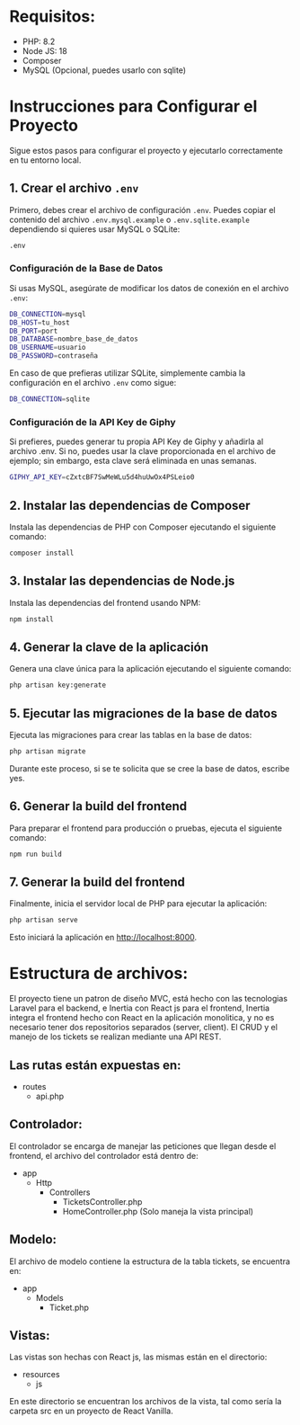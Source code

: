 # Requisitos:

- PHP: 8.2
- Node JS: 18
- Composer
- MySQL (Opcional, puedes usarlo con sqlite)

# Instrucciones para Configurar el Proyecto

Sigue estos pasos para configurar el proyecto y ejecutarlo correctamente en tu entorno local.

## 1. Crear el archivo `.env`

Primero, debes crear el archivo de configuración `.env`. Puedes copiar el contenido del archivo `.env.mysql.example` o `.env.sqlite.example` dependiendo si quieres usar MySQL o SQLite:

```bash
.env
```

### Configuración de la Base de Datos

Si usas MySQL, asegúrate de modificar los datos de conexión en el archivo `.env`:

```bash
DB_CONNECTION=mysql
DB_HOST=tu_host
DB_PORT=port
DB_DATABASE=nombre_base_de_datos
DB_USERNAME=usuario
DB_PASSWORD=contraseña
```

En caso de que prefieras utilizar SQLite, simplemente cambia la configuración en el archivo `.env` como sigue:
```bash
DB_CONNECTION=sqlite
```

### Configuración de la API Key de Giphy

Si prefieres, puedes generar tu propia API Key de Giphy y añadirla al archivo .env. Si no, puedes usar la clave proporcionada en el archivo de ejemplo; sin embargo, esta clave será eliminada en unas semanas.

```bash
GIPHY_API_KEY=cZxtcBF7SwMeWLu5d4huUwOx4PSLeio0
```

## 2. Instalar las dependencias de Composer

Instala las dependencias de PHP con Composer ejecutando el siguiente comando:

```bash
composer install
```

## 3. Instalar las dependencias de Node.js

Instala las dependencias del frontend usando NPM:

```bash
npm install
```

## 4. Generar la clave de la aplicación

Genera una clave única para la aplicación ejecutando el siguiente comando:

```bash
php artisan key:generate
```

## 5. Ejecutar las migraciones de la base de datos

Ejecuta las migraciones para crear las tablas en la base de datos:

```bash
php artisan migrate
```

Durante este proceso, si se te solicita que se cree la base de datos, escribe yes.


## 6. Generar la build del frontend

Para preparar el frontend para producción o pruebas, ejecuta el siguiente comando:

```bash
npm run build
```

## 7. Generar la build del frontend

Finalmente, inicia el servidor local de PHP para ejecutar la aplicación:

```bash
php artisan serve
```

Esto iniciará la aplicación en [http://localhost:8000](http://localhost:8000 "http://localhost:8000").


# Estructura de archivos:

El proyecto tiene un patron de diseño MVC, está hecho con las tecnologias Laravel para el backend, e Inertia con React js para el frontend, Inertia integra el frontend hecho con React en la aplicación monolitica, y no es necesario tener dos repositorios separados (server, client). El CRUD y el manejo de los tickets se realizan mediante una API REST.

## Las rutas están expuestas en:

- routes
    - api.php

## Controlador:

El controlador se encarga de manejar las peticiones que llegan desde el frontend, el archivo del controlador está dentro de:

- app
    - Http
        - Controllers
            - TicketsController.php
            - HomeController.php (Solo maneja la vista principal)

## Modelo:

El archivo de modelo contiene la estructura de la tabla tickets, se encuentra en:

- app
    - Models
        - Ticket.php

## Vistas:

Las vistas son hechas con React js, las mismas están en el directorio:

- resources
    - js

En este directorio se encuentran los archivos de la vista, tal como sería la carpeta src en un proyecto de React Vanilla.